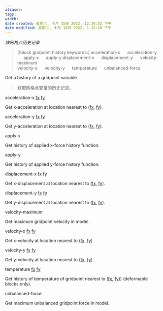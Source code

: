 ```yaml
---
aliases: 
tags: 
width:
date created: 星期六, 十月 15日 2022, 12:39:52 下午
date modified: 星期二, 十月 18日 2022, 1:12:18 下午
---
```

*块网格点历史记录*

>[!block gridpoint history keywords:]
>acceleration-x  &nbsp;&nbsp;&nbsp;&nbsp;  acceleration-y  &nbsp;&nbsp;&nbsp;&nbsp;  apply-x  &nbsp;&nbsp;&nbsp;&nbsp;  apply-y
 displacement-x  &nbsp;&nbsp;&nbsp;&nbsp;  displacement-y  &nbsp;&nbsp;&nbsp;&nbsp;  velocity-maximum  
 velocity-x  &nbsp;&nbsp;&nbsp;&nbsp;  velocity-y  &nbsp;&nbsp;&nbsp;&nbsp;  temperature  &nbsp;&nbsp;&nbsp;&nbsp;  unbalanced-force

Get a history of a gridpoint variable.
>获取网格点变量的历史记录。

acceleration-x [fx](../../../../../../common/docproject/utilities/types.html#type:flt "type:flt") [fy](../../../../../../common/docproject/utilities/types.html#type:flt "type:flt")

Get x-acceleration at location nearest to ([fx](../../../../../../common/docproject/utilities/types.html#type:flt "type:flt"), [fy](../../../../../../common/docproject/utilities/types.html#type:flt "type:flt")).

acceleration-y [fx](../../../../../../common/docproject/utilities/types.html#type:flt "type:flt") [fy](../../../../../../common/docproject/utilities/types.html#type:flt "type:flt")

Get y-acceleration at location nearest to ([fx](../../../../../../common/docproject/utilities/types.html#type:flt "type:flt"), [fy](../../../../../../common/docproject/utilities/types.html#type:flt "type:flt")).

apply-x

Get history of applied x-force history function.

apply-y

Get history of applied y-force history function.

displacement-x [fx](../../../../../../common/docproject/utilities/types.html#type:flt "type:flt") [fy](../../../../../../common/docproject/utilities/types.html#type:flt "type:flt")

Get x-displacement at location nearest to ([fx](../../../../../../common/docproject/utilities/types.html#type:flt "type:flt"), [fy](../../../../../../common/docproject/utilities/types.html#type:flt "type:flt")).

displacement-y [fx](../../../../../../common/docproject/utilities/types.html#type:flt "type:flt") [fy](../../../../../../common/docproject/utilities/types.html#type:flt "type:flt")

Get y-displacement at location nearest to ([fx](../../../../../../common/docproject/utilities/types.html#type:flt "type:flt"), [fy](../../../../../../common/docproject/utilities/types.html#type:flt "type:flt")).

velocity-maximum

Get maximum gridpoint velocity in model.

velocity-x [fx](../../../../../../common/docproject/utilities/types.html#type:flt "type:flt") [fy](../../../../../../common/docproject/utilities/types.html#type:flt "type:flt")

Get x-velocity at location nearest to ([fx](../../../../../../common/docproject/utilities/types.html#type:flt "type:flt"), [fy](../../../../../../common/docproject/utilities/types.html#type:flt "type:flt")).

velocity-y [fx](../../../../../../common/docproject/utilities/types.html#type:flt "type:flt") [fy](../../../../../../common/docproject/utilities/types.html#type:flt "type:flt")

Get y-velocity at location nearest to ([fx](../../../../../../common/docproject/utilities/types.html#type:flt "type:flt"), [fy](../../../../../../common/docproject/utilities/types.html#type:flt "type:flt")).

temperature [fx](../../../../../../common/docproject/utilities/types.html#type:flt "type:flt") [fy](../../../../../../common/docproject/utilities/types.html#type:flt "type:flt")

Get history of temperature of gridpoint nearest to ([fx](../../../../../../common/docproject/utilities/types.html#type:flt "type:flt"), [fy](../../../../../../common/docproject/utilities/types.html#type:flt "type:flt"))) (deformable blocks only).

unbalanced-force

Get maximum unbalanced gridpoint force in model.